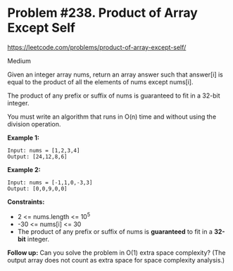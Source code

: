 # Problem #238. Product of Array Except Self
<https://leetcode.com/problems/product-of-array-except-self/>

Medium

Given an integer array nums, return an array answer such that answer[i] is equal to the product of all the elements of nums except nums[i].

The product of any prefix or suffix of nums is guaranteed to fit in a 32-bit integer.

You must write an algorithm that runs in O(n) time and without using the division operation.

**Example 1:**

    Input: nums = [1,2,3,4]
    Output: [24,12,8,6]

**Example 2:**

    Input: nums = [-1,1,0,-3,3]
    Output: [0,0,9,0,0]

**Constraints:**

* 2 <= nums.length <= 10<sup>5</sup>
* -30 <= nums[i] <= 30
* The product of any prefix or suffix of nums is **guaranteed** to fit in a **32-bit** integer.

**Follow up:** Can you solve the problem in O(1) extra space complexity? (The output array does not count as extra space for space complexity analysis.)
